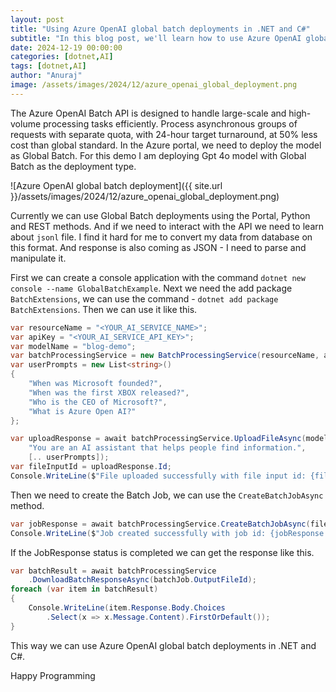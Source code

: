 ```yaml
---
layout: post
title: "Using Azure OpenAI global batch deployments in .NET and C#"
subtitle: "In this blog post, we'll learn how to use Azure OpenAI global batch deployments in .NET and C#"
date: 2024-12-19 00:00:00
categories: [dotnet,AI]
tags: [dotnet,AI]
author: "Anuraj"
image: /assets/images/2024/12/azure_openai_global_deployment.png
---
```


The Azure OpenAI Batch API is designed to handle large-scale and high-volume processing tasks efficiently. Process asynchronous groups of requests with separate quota, with 24-hour target turnaround, at 50% less cost than global standard. In the Azure portal, we need to deploy the model as Global Batch. For this demo I am deploying Gpt 4o model with Global Batch as the deployment type.

![Azure OpenAI global batch deployment]({{ site.url }}/assets/images/2024/12/azure_openai_global_deployment.png)

Currently we can use Global Batch deployments using the Portal, Python and REST methods. And if we need to interact with the API we need to learn about `jsonl` file. I find it hard for me to convert my data from database on this format. And response is also coming as JSON - I need to parse and manipulate it.

First we can create a console application with the command `dotnet new console --name GlobalBatchExample`. Next we need the add package `BatchExtensions`, we can use the command - `dotnet add package BatchExtensions`. Then we can use it like this.

```csharp
var resourceName = "<YOUR_AI_SERVICE_NAME>";
var apiKey = "<YOUR_AI_SERVICE_API_KEY>";
var modelName = "blog-demo";
var batchProcessingService = new BatchProcessingService(resourceName, apiKey);
var userPrompts = new List<string>()
{
    "When was Microsoft founded?",
    "When was the first XBOX released?",
    "Who is the CEO of Microsoft?",
    "What is Azure Open AI?"
};

var uploadResponse = await batchProcessingService.UploadFileAsync(modelName, 
    "You are an AI assistant that helps people find information.",
    [.. userPrompts]);
var fileInputId = uploadResponse.Id;
Console.WriteLine($"File uploaded successfully with file input id: {fileInputId}");
```

Then we need to create the Batch Job, we can use the `CreateBatchJobAsync` method.

```csharp
var jobResponse = await batchProcessingService.CreateBatchJobAsync(fileInputId);
Console.WriteLine($"Job created successfully with job id: {jobResponse.Id}");
```

If the JobResponse status is completed we can get the response like this.

```csharp
var batchResult = await batchProcessingService
    .DownloadBatchResponseAsync(batchJob.OutputFileId);
foreach (var item in batchResult)
{
    Console.WriteLine(item.Response.Body.Choices
        .Select(x => x.Message.Content).FirstOrDefault());
}
```
This way we can use Azure OpenAI global batch deployments in .NET and C#.

Happy Programming